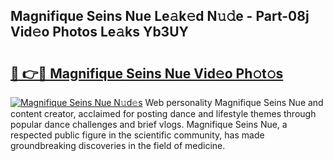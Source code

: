 ## Magnifique Seins Nue Le𝚊k𝚎d N𝚞𝚍e - Part-08j Vid𝚎o Photos Le𝚊ks Yb3UY

# <h2><a href="http://fb9k104.evod.top/?m=Magnifique+Seins+Nue">🔗 👉🔴 Magnifique Seins Nue Vid𝚎o Ph𝚘t𝚘s</a></h2>

[![Magnifique Seins Nue N𝚞d𝚎s](https://i.imgur.com/8V9OHl7.gif)](http://fb9k104.evod.top/?m=Magnifique+Seins+Nue)
Web personality Magnifique Seins Nue and content creator, acclaimed for posting dance and lifestyle themes through popular dance challenges and brief vlogs. Magnifique Seins Nue, a respected public figure in the scientific community, has made groundbreaking discoveries in the field of medicine. 
